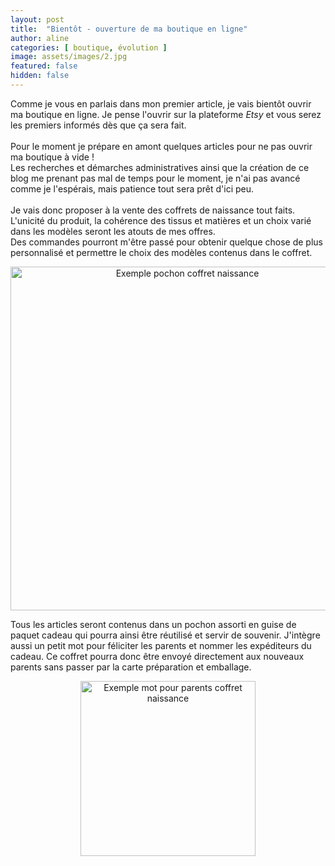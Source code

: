 ```yaml
---
layout: post
title:  "Bientôt - ouverture de ma boutique en ligne"
author: aline
categories: [ boutique, évolution ]
image: assets/images/2.jpg
featured: false
hidden: false
---
```


Comme je vous en parlais dans mon premier article, je vais bientôt ouvrir ma boutique en ligne. Je pense l'ouvrir sur la plateforme <i>Etsy</i> et vous serez les premiers informés dès que ça sera fait.<br><br>
Pour le moment je prépare en amont quelques articles pour ne pas ouvrir ma boutique à vide !<br>
Les recherches et démarches administratives ainsi que la création de ce blog me prenant pas mal de temps pour le moment, je n'ai pas avancé comme je l'espérais, mais patience tout sera prêt d'ici peu.<br><br>
Je vais donc proposer à la vente des coffrets de naissance tout faits. L'unicité du produit, la cohérence des tissus et matières et un choix varié dans les modèles seront les atouts de mes offres.<br>
Des commandes pourront m'être passé pour obtenir quelque chose de plus personnalisé et permettre le choix des modèles contenus dans le coffret.<br>
<p style="text-align:center"><img src="{{ site.url }}{{ site.baseurl }}/assets/images/8.jpg" width="550" alt="Exemple pochon coffret naissance"/></p>
Tous les articles seront contenus dans un pochon assorti en guise de paquet cadeau qui pourra ainsi être réutilisé et servir de souvenir. J'intègre aussi un petit mot pour féliciter les parents et nommer les expéditeurs du cadeau.
Ce coffret pourra donc être envoyé directement aux nouveaux parents sans passer par la carte préparation et emballage.<br>
<p style="text-align:center"><img src="{{ site.url }}{{ site.baseurl }}/assets/images/9.jpg" width="280" alt="Exemple mot pour parents coffret naissance"/></p>
